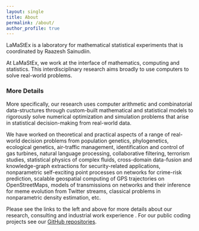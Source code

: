 ```yaml
---
layout: single
title: About
permalink: /about/
author_profile: true
---
```


LaMaStEx is a laboratory for mathematical statistical experiments that is coordinated by Raazesh Sainudiin.

At LaMaStEx, we work at the interface of mathematics, computing and statistics. 
This interdisciplinary research aims broadly to use computers to solve real-world problems.

### More Details

More specifically, our research uses computer arithmetic and combinatorial data-structures through custom-built mathematical and statistical models to rigorously solve numerical optimization and simulation problems that arise in statistical decision-making from real-world data.

We have worked on theoretical and practical aspects of a range of real-world decision problems from population genetics, phylogenetics, ecological genetics, air-traffic management, identification and control of gas turbines, natural language processing, collaborative filtering, terrorism studies, statistical physics of complex fluids, cross-domain data-fusion and knowledge-graph extractions for security-related applications, nonparametric self-exciting point processes on networks for crime-risk prediction, scalable geospatial computing of GPS trajectories on OpenStreetMaps, models of transmissions on networks and their inference for meme evolution from Twitter streams, classical problems in nonparametric density estimation, etc.

Please see the links to the left and above for more details about our research, consulting and industrial work experience .
For our public coding projects see our [GitHub repositories](https://github.com/lamastex?tab=repositories).






 
